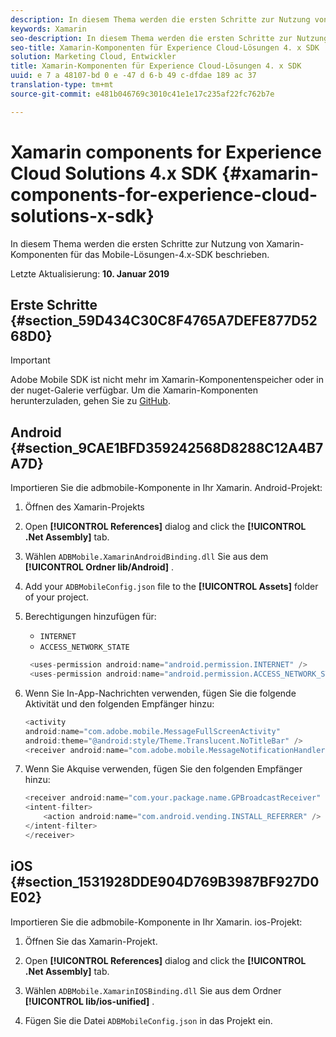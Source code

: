 ```yaml
---
description: In diesem Thema werden die ersten Schritte zur Nutzung von Xamarin-Komponenten für das Mobile-Lösungen-4.x-SDK beschrieben.
keywords: Xamarin
seo-description: In diesem Thema werden die ersten Schritte zur Nutzung von Xamarin-Komponenten für das Mobile-Lösungen-4.x-SDK beschrieben.
seo-title: Xamarin-Komponenten für Experience Cloud-Lösungen 4. x SDK
solution: Marketing Cloud, Entwickler
title: Xamarin-Komponenten für Experience Cloud-Lösungen 4. x SDK
uuid: e 7 a 48107-bd 0 e -47 d 6-b 49 c-dfdae 189 ac 37
translation-type: tm+mt
source-git-commit: e481b046769c3010c41e1e17c235af22fc762b7e

---
```



# Xamarin components for Experience Cloud Solutions 4.x SDK {#xamarin-components-for-experience-cloud-solutions-x-sdk}

In diesem Thema werden die ersten Schritte zur Nutzung von Xamarin-Komponenten für das Mobile-Lösungen-4.x-SDK beschrieben.

Letzte Aktualisierung: **10. Januar 2019**

## Erste Schritte {#section_59D434C30C8F4765A7DEFE877D5268D0}

>[!IMPORTANT]
>
>Adobe Mobile SDK ist nicht mehr im Xamarin-Komponentenspeicher oder in der nuget-Galerie verfügbar. Um die Xamarin-Komponenten herunterzuladen, gehen Sie zu [GitHub](https://github.com/Adobe-Marketing-Cloud/mobile-services).


## Android {#section_9CAE1BFD359242568D8288C12A4B7A7D}

Importieren Sie die adbmobile-Komponente in Ihr Xamarin. Android-Projekt:

1. Öffnen des Xamarin-Projekts

1. Open **[!UICONTROL References]** dialog and click the **[!UICONTROL .Net Assembly]** tab.

1. Wählen `ADBMobile.XamarinAndroidBinding.dll` Sie aus dem **[!UICONTROL Ordner lib/Android]** .

1. Add your `ADBMobileConfig.json` file to the **[!UICONTROL Assets]** folder of your project.

1. Berechtigungen hinzufügen für:

   * `INTERNET`
   * `ACCESS_NETWORK_STATE`
   ```java
    <uses-permission android:name="android.permission.INTERNET" />
    <uses-permission android:name="android.permission.ACCESS_NETWORK_STATE" />
   ```

1. Wenn Sie In-App-Nachrichten verwenden, fügen Sie die folgende Aktivität und den folgenden Empfänger hinzu:

   ```java
   <activity 
   android:name="com.adobe.mobile.MessageFullScreenActivity" 
   android:theme="@android:style/Theme.Translucent.NoTitleBar" />
   <receiver android:name="com.adobe.mobile.MessageNotificationHandler" />
   ```

1. Wenn Sie Akquise verwenden, fügen Sie den folgenden Empfänger hinzu:

   ```java
   <receiver android:name="com.your.package.name.GPBroadcastReceiver" android:exported="true">
   <intent-filter>
       <action android:name="com.android.vending.INSTALL_REFERRER" />
   </intent-filter>
   </receiver>
   ```

## iOS {#section_1531928DDE904D769B3987BF927D0E02}

Importieren Sie die adbmobile-Komponente in Ihr Xamarin. ios-Projekt:

1. Öffnen Sie das Xamarin-Projekt.
1. Open **[!UICONTROL References]** dialog and click the **[!UICONTROL .Net Assembly]** tab.

1. Wählen `ADBMobile.XamarinIOSBinding.dll` Sie aus dem Ordner **[!UICONTROL lib/ios-unified]** .

1. Fügen Sie die Datei `ADBMobileConfig.json` in das Projekt ein.


